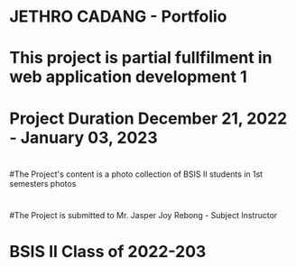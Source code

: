 # JETHRO CADANG - Portfolio
# 
# This project is partial fullfilment in web application development 1 
# Project Duration December 21, 2022 - January 03, 2023
#
#The Project's content is a photo collection of BSIS II students in 1st semesters photos
#
#The Project is submitted to Mr. Jasper Joy Rebong - Subject Instructor
#
# BSIS II Class of 2022-203
